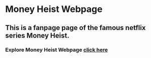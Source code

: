 # Money Heist Webpage

## This is a fanpage page of the famous netflix series Money Heist.

### Explore Money Heist Webpage [click here](https://priyansh-design.github.io/moneyheist_fp/bella%20ciao.html) 
